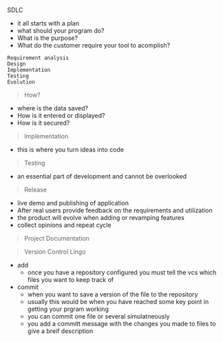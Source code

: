 SDLC

- it all starts with a plan
- what should your program do?
- What is the purpose?
- What do the customer require your tool to acomplish?
```
Requirement analysis
Design
Implementation
Testing
Evolution
```

> How?
- where is the data saved?
- How is it entered or displayed?
- How is it secured?

> Implementation
- this is where you turn ideas into code

> Testing
- an essential part of development and cannot be overlooked

> Release
- live demo and publishing of application
- After real users provide feedback on the requirements and utilization
- the product will evolve when adding or revamping features
- collect opinions and repeat cycle

> Project Documentation

> Version Control Lingo
- add
  - once you have a repository configured you must tell the vcs which files you want to keep track of
- commit
  - when you want to save a version of the file to the repository
  - usually this would be when you have reached some key point in getting your prgram working
  - you can commit one file or several simulatneously
  - you add a committ message with the changes you made to files to give a breif description
  

